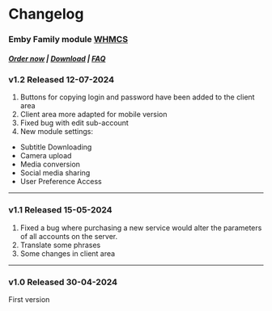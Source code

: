 # Changelog

### Emby Family module **[WHMCS](https://puqcloud.com/link.php?id=77)** 

#####  [Order now](https://puqcloud.com/whmcs-module-emby-family.php) | [Download](https://download.puqcloud.com/WHMCS/servers/PUQ_WHMCS-Emby-Family/) | [FAQ](https://faq.puqcloud.com/)

### v1.2 Released 12-07-2024

1. Buttons for copying login and password have been added to the client area
2. Client area more adapted for mobile version
3. Fixed bug with edit sub-account
4. New module settings: 
  - Subtitle Downloading
  - Camera upload
  - Media conversion
  - Social media sharing
  - User Preference Access

- - - - -

### v1.1 Released 15-05-2024

1. Fixed a bug where purchasing a new service would alter the parameters of all accounts on the server.
2. Translate some phrases
3. Some changes in client area

- - - - -

### v1.0 Released 30-04-2024

First version
